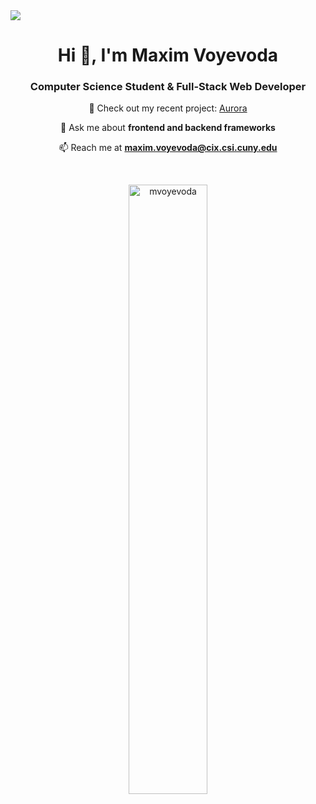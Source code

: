 <img src="https://media4.giphy.com/headers/tverd/wnhJXkg9FM3P.gif" >

<h1 align="center">Hi 👋, I'm Maxim Voyevoda</h1>
<h3 align="center">Computer Science Student & Full-Stack Web Developer</h3>

<div align="center">
  
🔭 Check out my recent project: <a href="https://github.com/mvoyevoda/Aurora">Aurora</a>
  
💬 Ask me about <strong>frontend and backend frameworks</strong>
  
📫 Reach me at <strong>maxim.voyevoda@cix.csi.cuny.edu</strong>

</div>
    

<br>
<p align="center">
  <img width="50%" src="https://github-readme-stats.vercel.app/api/top-langs?username=mvoyevoda&show_icons=true&locale=en&layout=compact" alt="mvoyevoda">
</p>
